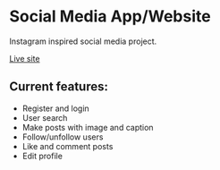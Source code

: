 # Social Media App/Website

<p>Instagram inspired social media project.</p>
<a href='https://markosilvasvuori.github.io/social-media-app/'>Live site</a>

## Current features:
<ul>
    <li>Register and login</li>
    <li>User search</li>
    <li>Make posts with image and caption</li>
    <li>Follow/unfollow users</li>
    <li>Like and comment posts</li>
    <li>Edit profile</li>
</ul>